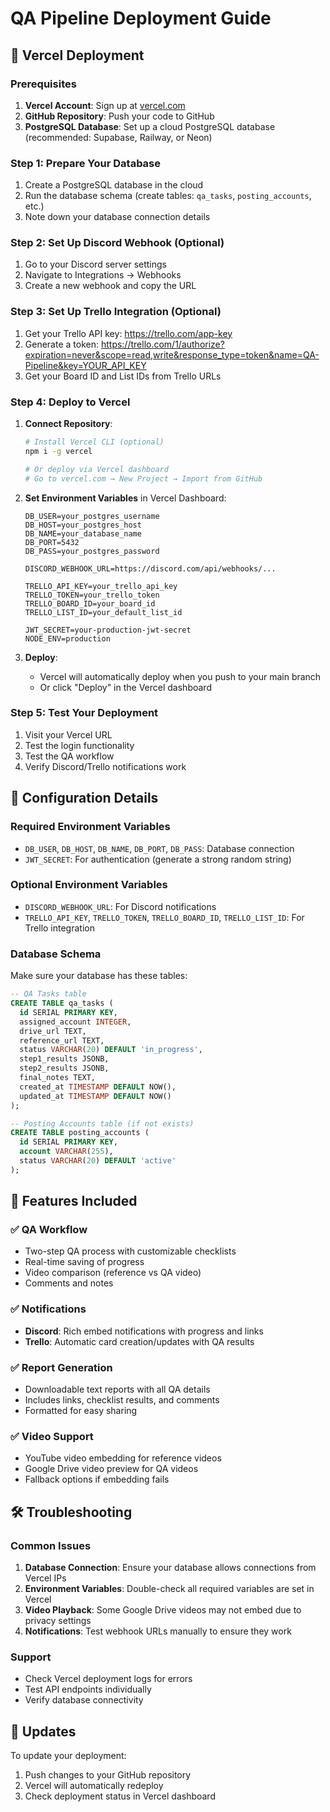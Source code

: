 # QA Pipeline Deployment Guide

## 🚀 Vercel Deployment

### Prerequisites
1. **Vercel Account**: Sign up at [vercel.com](https://vercel.com)
2. **GitHub Repository**: Push your code to GitHub
3. **PostgreSQL Database**: Set up a cloud PostgreSQL database (recommended: Supabase, Railway, or Neon)

### Step 1: Prepare Your Database
1. Create a PostgreSQL database in the cloud
2. Run the database schema (create tables: `qa_tasks`, `posting_accounts`, etc.)
3. Note down your database connection details

### Step 2: Set Up Discord Webhook (Optional)
1. Go to your Discord server settings
2. Navigate to Integrations → Webhooks
3. Create a new webhook and copy the URL

### Step 3: Set Up Trello Integration (Optional)
1. Get your Trello API key: https://trello.com/app-key
2. Generate a token: https://trello.com/1/authorize?expiration=never&scope=read,write&response_type=token&name=QA-Pipeline&key=YOUR_API_KEY
3. Get your Board ID and List IDs from Trello URLs

### Step 4: Deploy to Vercel
1. **Connect Repository**:
   ```bash
   # Install Vercel CLI (optional)
   npm i -g vercel
   
   # Or deploy via Vercel dashboard
   # Go to vercel.com → New Project → Import from GitHub
   ```

2. **Set Environment Variables** in Vercel Dashboard:
   ```
   DB_USER=your_postgres_username
   DB_HOST=your_postgres_host
   DB_NAME=your_database_name
   DB_PORT=5432
   DB_PASS=your_postgres_password
   
   DISCORD_WEBHOOK_URL=https://discord.com/api/webhooks/...
   
   TRELLO_API_KEY=your_trello_api_key
   TRELLO_TOKEN=your_trello_token
   TRELLO_BOARD_ID=your_board_id
   TRELLO_LIST_ID=your_default_list_id
   
   JWT_SECRET=your-production-jwt-secret
   NODE_ENV=production
   ```

3. **Deploy**:
   - Vercel will automatically deploy when you push to your main branch
   - Or click "Deploy" in the Vercel dashboard

### Step 5: Test Your Deployment
1. Visit your Vercel URL
2. Test the login functionality
3. Test the QA workflow
4. Verify Discord/Trello notifications work

## 🔧 Configuration Details

### Required Environment Variables
- `DB_USER`, `DB_HOST`, `DB_NAME`, `DB_PORT`, `DB_PASS`: Database connection
- `JWT_SECRET`: For authentication (generate a strong random string)

### Optional Environment Variables
- `DISCORD_WEBHOOK_URL`: For Discord notifications
- `TRELLO_API_KEY`, `TRELLO_TOKEN`, `TRELLO_BOARD_ID`, `TRELLO_LIST_ID`: For Trello integration

### Database Schema
Make sure your database has these tables:
```sql
-- QA Tasks table
CREATE TABLE qa_tasks (
  id SERIAL PRIMARY KEY,
  assigned_account INTEGER,
  drive_url TEXT,
  reference_url TEXT,
  status VARCHAR(20) DEFAULT 'in_progress',
  step1_results JSONB,
  step2_results JSONB,
  final_notes TEXT,
  created_at TIMESTAMP DEFAULT NOW(),
  updated_at TIMESTAMP DEFAULT NOW()
);

-- Posting Accounts table (if not exists)
CREATE TABLE posting_accounts (
  id SERIAL PRIMARY KEY,
  account VARCHAR(255),
  status VARCHAR(20) DEFAULT 'active'
);
```

## 📱 Features Included

### ✅ QA Workflow
- Two-step QA process with customizable checklists
- Real-time saving of progress
- Video comparison (reference vs QA video)
- Comments and notes

### ✅ Notifications
- **Discord**: Rich embed notifications with progress and links
- **Trello**: Automatic card creation/updates with QA results

### ✅ Report Generation
- Downloadable text reports with all QA details
- Includes links, checklist results, and comments
- Formatted for easy sharing

### ✅ Video Support
- YouTube video embedding for reference videos
- Google Drive video preview for QA videos
- Fallback options if embedding fails

## 🛠️ Troubleshooting

### Common Issues
1. **Database Connection**: Ensure your database allows connections from Vercel IPs
2. **Environment Variables**: Double-check all required variables are set in Vercel
3. **Video Playback**: Some Google Drive videos may not embed due to privacy settings
4. **Notifications**: Test webhook URLs manually to ensure they work

### Support
- Check Vercel deployment logs for errors
- Test API endpoints individually
- Verify database connectivity

## 🔄 Updates
To update your deployment:
1. Push changes to your GitHub repository
2. Vercel will automatically redeploy
3. Check deployment status in Vercel dashboard
